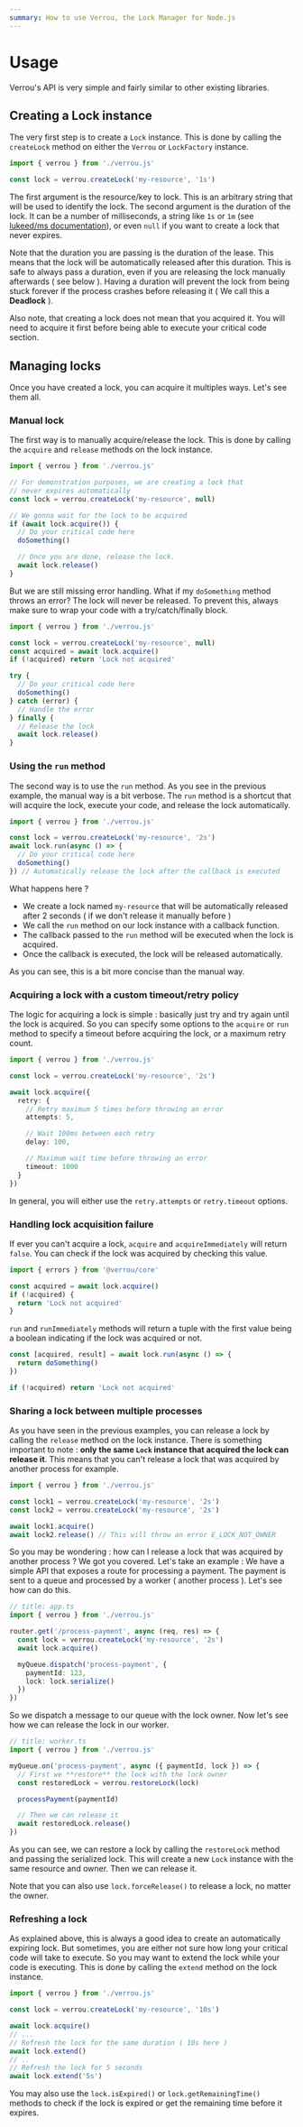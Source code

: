 ```yaml
---
summary: How to use Verrou, the Lock Manager for Node.js
---
```


# Usage

Verrou's API is very simple and fairly similar to other existing libraries.

## Creating a Lock instance

The very first step is to create a `Lock` instance. This is done by calling the `createLock` method on either the `Verrou` or `LockFactory` instance.

```ts
import { verrou } from './verrou.js'

const lock = verrou.createLock('my-resource', '1s')
```

The first argument is the resource/key to lock. This is an arbitrary string that will be used to identify the lock. The second argument is the duration of the lock. It can be a number of milliseconds, a string like `1s` or `1m` (see [lukeed/ms documentation](https://github.com/lukeed/ms)), or even `null` if you want to create a lock that never expires.

Note that the duration you are passing is the duration of the lease. This means that the lock will be automatically released after this duration. This is safe to always pass a duration, even if you are releasing the lock manually afterwards ( see below ). Having a duration will prevent the lock from being stuck forever if the process crashes before releasing it ( We call this a **Deadlock** ).

Also note, that creating a lock does not mean that you acquired it. You will need to acquire it first before being able to execute your critical code section.

## Managing locks

Once you have created a lock, you can acquire it multiples ways. Let's see them all.

### Manual lock

The first way is to manually acquire/release the lock. This is done by calling the `acquire` and `release` methods on the lock instance.

```ts
import { verrou } from './verrou.js'

// For demonstration purposes, we are creating a lock that 
// never expires automatically
const lock = verrou.createLock('my-resource', null)

// We gonna wait for the lock to be acquired
if (await lock.acquire()) {  
  // Do your critical code here
  doSomething()

  // Once you are done, release the lock.
  await lock.release()
}
```

But we are still missing error handling. What if my `doSomething` method throws an error? The lock will never be released. To prevent this, always make sure to wrap your code with a try/catch/finally block.

```ts
import { verrou } from './verrou.js'

const lock = verrou.createLock('my-resource', null)
const acquired = await lock.acquire()
if (!acquired) return 'Lock not acquired'

try {
  // Do your critical code here
  doSomething()
} catch (error) {
  // Handle the error
} finally {
  // Release the lock
  await lock.release()
}
```

### Using the `run` method

The second way is to use the `run` method. As you see in the previous example, the manual way is a bit verbose. The `run` method is a shortcut that will acquire the lock, execute your code, and release the lock automatically.

```ts
import { verrou } from './verrou.js'

const lock = verrou.createLock('my-resource', '2s')
await lock.run(async () => {
  // Do your critical code here
  doSomething()
}) // Automatically release the lock after the callback is executed
```

What happens here ?

- We create a lock named `my-resource` that will be automatically released after 2 seconds ( if we don't release it manually before )
- We call the `run` method on our lock instance with a callback function. 
- The callback passed to the `run` method will be executed when the lock is acquired.
- Once the callback is executed, the lock will be released automatically.

As you can see, this is a bit more concise than the manual way.

### Acquiring a lock with a custom timeout/retry policy

The logic for acquiring a lock is simple : basically just try and try again until the lock is acquired. So you can specify some options to the `acquire` or `run` method to specify a timeout before acquiring the lock, or a maximum retry count.

```ts
import { verrou } from './verrou.js'

const lock = verrou.createLock('my-resource', '2s')

await lock.acquire({
  retry: {
    // Retry maximum 5 times before throwing an error
    attempts: 5,

    // Wait 100ms between each retry
    delay: 100,

    // Maximum wait time before throwing an error
    timeout: 1000
  }
})
```

In general, you will either use the `retry.attempts` or `retry.timeout` options.

### Handling lock acquisition failure

If ever you can't acquire a lock, `acquire` and `acquireImmediately` will return `false`. You can check if the lock was acquired by checking this value.

```ts
import { errors } from '@verrou/core'

const acquired = await lock.acquire()
if (!acquired) {
  return 'Lock not acquired'
}
```

`run` and `runImmediately` methods will return a tuple with the first value being a boolean indicating if the lock was acquired or not.

```ts
const [acquired, result] = await lock.run(async () => {
  return doSomething()
})

if (!acquired) return 'Lock not acquired'
```

### Sharing a lock between multiple processes

As you have seen in the previous examples, you can release a lock by calling the `release` method on the lock instance. There is something important to note : **only the same `Lock` instance that acquired the lock can release it**. This means that you can't release a lock that was acquired by another process for example.

```ts
import { verrou } from './verrou.js'

const lock1 = verrou.createLock('my-resource', '2s')
const lock2 = verrou.createLock('my-resource', '2s')

await lock1.acquire()
await lock2.release() // This will throw an error E_LOCK_NOT_OWNER
```

So you may be wondering : how can I release a lock that was acquired by another process ? We got you covered. Let's take an example : We have a simple API that exposes a route for processing a payment. The payment is sent to a queue and processed by a worker ( another process ). Let's see how can do this. 

```ts
// title: app.ts
import { verrou } from './verrou.js'

router.get('/process-payment', async (req, res) => {
  const lock = verrou.createLock('my-resource', '2s')
  await lock.acquire()

  myQueue.dispatch('process-payment', { 
    paymentId: 123,
    lock: lock.serialize()
  })
})
```

So we dispatch a message to our queue with the lock owner. Now let's see how we can release the lock in our worker.

```ts
// title: worker.ts
import { verrou } from './verrou.js'

myQueue.on('process-payment', async ({ paymentId, lock }) => {
  // First we **restore** the lock with the lock owner
  const restoredLock = verrou.restoreLock(lock)

  processPayment(paymentId)

  // Then we can release it
  await restoredLock.release()
})
```

As you can see, we can restore a lock by calling the `restoreLock` method and passing the serialized lock. This will create a new `Lock` instance with the same resource and owner. Then we can release it.

Note that you can also use `lock.forceRelease()` to release a lock, no matter the owner.

### Refreshing a lock

As explained above, this is always a good idea to create an automatically expiring lock. But sometimes, you are either not sure how long your critical code will take to execute. So you may want to extend the lock while your code is executing. This is done by calling the `extend` method on the lock instance.

```ts
import { verrou } from './verrou.js'

const lock = verrou.createLock('my-resource', '10s')

await lock.acquire()
// ...
// Refresh the lock for the same duration ( 10s here )
await lock.extend() 
// ..
// Refresh the lock for 5 seconds
await lock.extend('5s') 
```

You may also use the `lock.isExpired()` or `lock.getRemainingTime()` methods to check if the lock is expired or get the remaining time before it expires.
